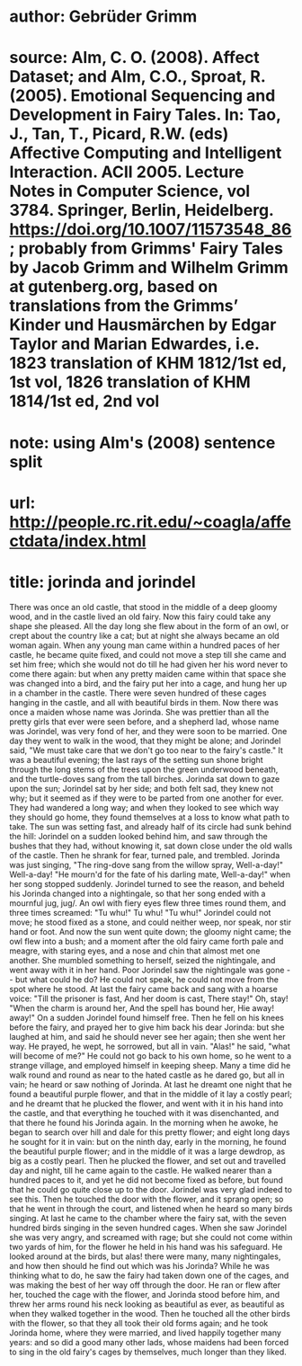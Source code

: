 # author: Gebrüder Grimm
# source: Alm, C. O. (2008). Affect Dataset; and Alm, C.O., Sproat, R. (2005). Emotional Sequencing and Development in Fairy Tales. In: Tao, J., Tan, T., Picard, R.W. (eds) Affective Computing and Intelligent Interaction. ACII 2005. Lecture Notes in Computer Science, vol 3784. Springer, Berlin, Heidelberg. https://doi.org/10.1007/11573548_86; probably from Grimms' Fairy Tales by Jacob Grimm and Wilhelm Grimm at gutenberg.org, based on translations from the Grimms’ Kinder und Hausmärchen by Edgar Taylor and Marian Edwardes, i.e. 1823 translation of KHM 1812/1st ed, 1st vol, 1826 translation of KHM 1814/1st ed, 2nd vol
# note: using Alm's (2008) sentence split
# url: http://people.rc.rit.edu/~coagla/affectdata/index.html
# title: jorinda and jorindel

There was once an old castle, that stood in the middle of a deep gloomy wood, and in the castle lived an old fairy.
Now this fairy could take any shape she pleased.
All the day long she flew about in the form of an owl, or crept about the country like a cat; but at night she always became an old woman again.
When any young man came within a hundred paces of her castle, he became quite fixed, and could not move a step till she came and set him free; which she would not do till he had given her his word never to come there again: but when any pretty maiden came within that space she was changed into a bird, and the fairy put her into a cage, and hung her up in a chamber in the castle.
There were seven hundred of these cages hanging in the castle, and all with beautiful birds in them.
Now there was once a maiden whose name was Jorinda.
She was prettier than all the pretty girls that ever were seen before, and a shepherd lad, whose name was Jorindel, was very fond of her, and they were soon to be married.
One day they went to walk in the wood, that they might be alone; and Jorindel said, "We must take care that we don't go too near to the fairy's castle."
It was a beautiful evening; the last rays of the setting sun shone bright through the long stems of the trees upon the green underwood beneath, and the turtle-doves sang from the tall birches.
Jorinda sat down to gaze upon the sun; Jorindel sat by her side; and both felt sad, they knew not why; but it seemed as if they were to be parted from one another for ever.
They had wandered a long way; and when they looked to see which way they should go home, they found themselves at a loss to know what path to take.
The sun was setting fast, and already half of its circle had sunk behind the hill: Jorindel on a sudden looked behind him, and saw through the bushes that they had, without knowing it, sat down close under the old walls of the castle.
Then he shrank for fear, turned pale, and trembled.
Jorinda was just singing,
"The ring-dove sang from the willow spray, Well-a-day!"
Well-a-day!
"He mourn'd for the fate of his darling mate, Well-a-day!"
when her song stopped suddenly.
Jorindel turned to see the reason, and beheld his Jorinda changed into a nightingale, so that her song ended with a mournful jug, jug/.
An owl with fiery eyes flew three times round them, and three times screamed:
"Tu whu!"
Tu whu!
"Tu whu!"
Jorindel could not move; he stood fixed as a stone, and could neither weep, nor speak, nor stir hand or foot.
And now the sun went quite down; the gloomy night came; the owl flew into a bush; and a moment after the old fairy came forth pale and meagre, with staring eyes, and a nose and chin that almost met one another.
She mumbled something to herself, seized the nightingale, and went away with it in her hand.
Poor Jorindel saw the nightingale was gone -- but what could he do?
He could not speak, he could not move from the spot where he stood.
At last the fairy came back and sang with a hoarse voice:
"Till the prisoner is fast, And her doom is cast, There stay!"
Oh, stay!
"When the charm is around her, And the spell has bound her, Hie away! away!"
On a sudden Jorindel found himself free.
Then he fell on his knees before the fairy, and prayed her to give him back his dear Jorinda: but she laughed at him, and said he should never see her again; then she went her way.
He prayed, he wept, he sorrowed, but all in vain.
"Alas!" he said, "what will become of me?"
He could not go back to his own home, so he went to a strange village, and employed himself in keeping sheep.
Many a time did he walk round and round as near to the hated castle as he dared go, but all in vain; he heard or saw nothing of Jorinda.
At last he dreamt one night that he found a beautiful purple flower, and that in the middle of it lay a costly pearl; and he dreamt that he plucked the flower, and went with it in his hand into the castle, and that everything he touched with it was disenchanted, and that there he found his Jorinda again.
In the morning when he awoke, he began to search over hill and dale for this pretty flower; and eight long days he sought for it in vain: but on the ninth day, early in the morning, he found the beautiful purple flower; and in the middle of it was a large dewdrop, as big as a costly pearl.
Then he plucked the flower, and set out and travelled day and night, till he came again to the castle.
He walked nearer than a hundred paces to it, and yet he did not become fixed as before, but found that he could go quite close up to the door.
Jorindel was very glad indeed to see this.
Then he touched the door with the flower, and it sprang open; so that he went in through the court, and listened when he heard so many birds singing.
At last he came to the chamber where the fairy sat, with the seven hundred birds singing in the seven hundred cages.
When she saw Jorindel she was very angry, and screamed with rage; but she could not come within two yards of him, for the flower he held in his hand was his safeguard.
He looked around at the birds, but alas! there were many, many nightingales, and how then should he find out which was his Jorinda?
While he was thinking what to do, he saw the fairy had taken down one of the cages, and was making the best of her way off through the door.
He ran or flew after her, touched the cage with the flower, and Jorinda stood before him, and threw her arms round his neck looking as beautiful as ever, as beautiful as when they walked together in the wood.
Then he touched all the other birds with the flower, so that they all took their old forms again; and he took Jorinda home, where they were married, and lived happily together many years: and so did a good many other lads, whose maidens had been forced to sing in the old fairy's cages by themselves, much longer than they liked.
